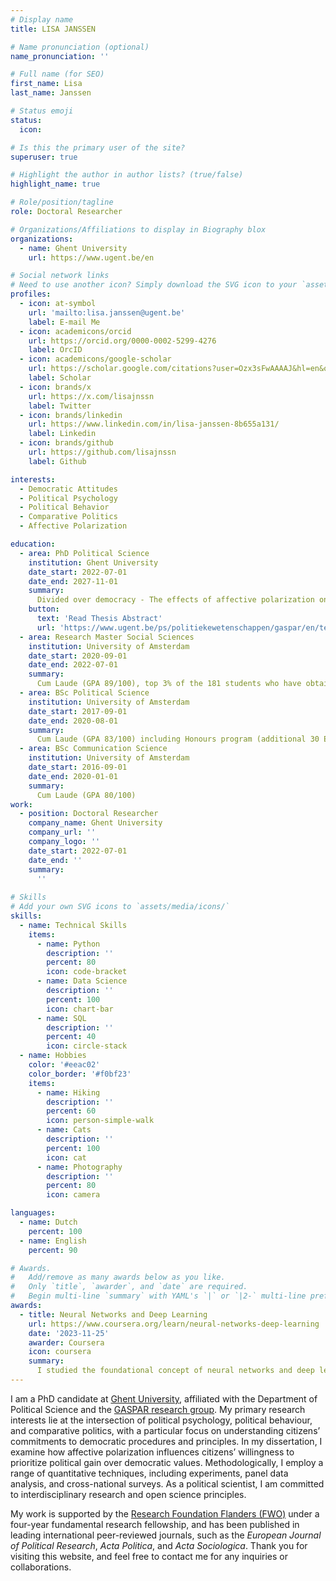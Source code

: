 ```yaml
---
# Display name
title: LISA JANSSEN

# Name pronunciation (optional)
name_pronunciation: ''

# Full name (for SEO)
first_name: Lisa
last_name: Janssen

# Status emoji
status:
  icon: 

# Is this the primary user of the site?
superuser: true

# Highlight the author in author lists? (true/false)
highlight_name: true

# Role/position/tagline
role: Doctoral Researcher

# Organizations/Affiliations to display in Biography blox
organizations:
  - name: Ghent University
    url: https://www.ugent.be/en

# Social network links
# Need to use another icon? Simply download the SVG icon to your `assets/media/icons/` folder.
profiles:
  - icon: at-symbol
    url: 'mailto:lisa.janssen@ugent.be'
    label: E-mail Me
  - icon: academicons/orcid
    url: https://orcid.org/0000-0002-5299-4276
    label: OrcID
  - icon: academicons/google-scholar
    url: https://scholar.google.com/citations?user=Ozx3sFwAAAAJ&hl=en&oi=sra
    label: Scholar
  - icon: brands/x
    url: https://x.com/lisajnssn
    label: Twitter
  - icon: brands/linkedin
    url: https://www.linkedin.com/in/lisa-janssen-8b655a131/
    label: Linkedin
  - icon: brands/github
    url: https://github.com/lisajnssn
    label: Github

interests:
  - Democratic Attitudes
  - Political Psychology
  - Political Behavior
  - Comparative Politics
  - Affective Polarization

education:
  - area: PhD Political Science
    institution: Ghent University
    date_start: 2022-07-01
    date_end: 2027-11-01
    summary: 
      Divided over democracy - The effects of affective polarization on citizens' democratic attitudes in Europe. Supervised by [Prof. Anna Kern](https://annakern.eu/) & [Prof. Hannah Werner](https://hannahwerner.mystrikingly.com/).
    button:
      text: 'Read Thesis Abstract'
      url: 'https://www.ugent.be/ps/politiekewetenschappen/gaspar/en/team/lisajanssen.htm'
  - area: Research Master Social Sciences
    institution: University of Amsterdam
    date_start: 2020-09-01
    date_end: 2022-07-01
    summary: 
      Cum Laude (GPA 89/100), top 3% of the 181 students who have obtained their degree between 2016 and 2022 (P97)
  - area: BSc Political Science
    institution: University of Amsterdam
    date_start: 2017-09-01
    date_end: 2020-08-01
    summary:
      Cum Laude (GPA 83/100) including Honours program (additional 30 ECTs at the Vrije Universiteit and University of Amsterdam) (GPA 87/100)
  - area: BSc Communication Science
    institution: University of Amsterdam
    date_start: 2016-09-01
    date_end: 2020-01-01
    summary: 
      Cum Laude (GPA 80/100)
work:
  - position: Doctoral Researcher
    company_name: Ghent University
    company_url: ''
    company_logo: ''
    date_start: 2022-07-01
    date_end: ''
    summary:
      ''
 
# Skills
# Add your own SVG icons to `assets/media/icons/`
skills:
  - name: Technical Skills
    items:
      - name: Python
        description: ''
        percent: 80
        icon: code-bracket
      - name: Data Science
        description: ''
        percent: 100
        icon: chart-bar
      - name: SQL
        description: ''
        percent: 40
        icon: circle-stack
  - name: Hobbies
    color: '#eeac02'
    color_border: '#f0bf23'
    items:
      - name: Hiking
        description: ''
        percent: 60
        icon: person-simple-walk
      - name: Cats
        description: ''
        percent: 100
        icon: cat
      - name: Photography
        description: ''
        percent: 80
        icon: camera

languages:
  - name: Dutch
    percent: 100
  - name: English
    percent: 90

# Awards.
#   Add/remove as many awards below as you like.
#   Only `title`, `awarder`, and `date` are required.
#   Begin multi-line `summary` with YAML's `|` or `|2-` multi-line prefix and indent 2 spaces below.
awards:
  - title: Neural Networks and Deep Learning
    url: https://www.coursera.org/learn/neural-networks-deep-learning
    date: '2023-11-25'
    awarder: Coursera
    icon: coursera
    summary:
      I studied the foundational concept of neural networks and deep learning. By the end, I was familiar with the significant technological trends driving the rise of deep learning; build, train, and apply fully connected deep neural networks; implement efficient (vectorized) neural networks; identify key parameters in a neural network’s architecture; and apply deep learning to your own applications.
---
```

I am a PhD candidate at [Ghent University](https://www.ugent.be/en), affiliated with the Department of Political Science and the [GASPAR research group](https://www.ugent.be/ps/politiekewetenschappen/gaspar/en). My primary research interests lie at the intersection of political psychology, political behaviour, and comparative politics, with a particular focus on understanding citizens’ commitments to democratic procedures and principles. In my dissertation, I examine how affective polarization influences citizens’ willingness to prioritize political gain over democratic values. Methodologically, I employ a range of quantitative techniques, including experiments, panel data analysis, and cross-national surveys. As a political scientist, I am committed to interdisciplinary research and open science principles.

My work is supported by the [Research Foundation Flanders (FWO)](https://www.fwo.be/en/) under a four-year fundamental research fellowship, and has been published in leading international peer-reviewed journals, such as the _European Journal of Political Research_, _Acta Politica_, and _Acta Sociologica_. Thank you for visiting this website, and feel free to contact me for any inquiries or collaborations.
